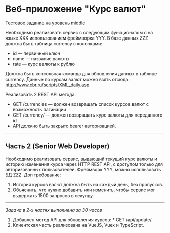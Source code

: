 # Веб-приложение "Курс валют"
[Тестовое задание на уровень middle](https://copist.ru/ru/blog/2019/01/27/test-tasks-for-middle-and-senior-developers/)

Необходимо реализовать сервис с следующим функционалом с на языке XXX использованием фреймворка YYY.
В базе данных ZZZ должна быть таблица currency c колонками:
* id — первичный ключ
* name — название валюты
* rate — курс валюты к рублю

Должна быть консольная команда для обновления данных в таблице currency. Данные по курсам валют можно взять отсюда: http://www.cbr.ru/scripts/XML_daily.asp

Реализовать 2 REST API метода:
* GET /currencies — должен возвращать список курсов валют с возможность пагинации
* GET /currency/ — должен возвращать курс валюты для переданного id
* API должно быть закрыто bearer авторизацией.

***

## Часть 2 (Senior Web Developer)
Необходимо реализовать сервис, выдающий текущий курс валюты и историю изменения курса через HTTP REST API, с доступом только для авторизованных пользователей.
Фреймворк YYY, можно использовать БД ZZZ.
Доп требование:
1. История курсов валют должна быть на каждый день, без пропусков.
2. Объяснить, что нужно добавить или изменить, чтобы сервис мог выдержать 1500 запросов в секунду.

***

*Задача в 2-х частях выполнена за 30 часов*
1. Добавлен метод API для обновления курсов: * GET /api/update/. 
2. Клиентская часть реализована на VueJS, Vuex и TypeScript.
